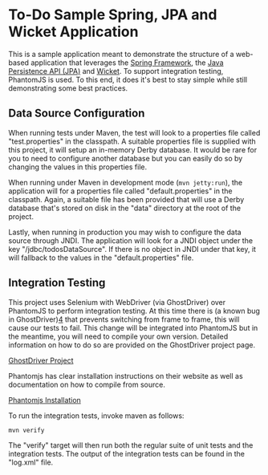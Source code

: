 To-Do Sample Spring, JPA and Wicket Application
===============================================

This is a sample application meant to demonstrate the structure of a
web-based application that leverages the [Spring Framework][1], the
[Java Persistence API (JPA)][2] and [Wicket][3]. To support integration
testing, PhantomJS is used. To this end, it does it's best to stay simple
while still demonstrating some best practices.

## Data Source Configuration

When running tests under Maven, the test will look to a properties
file called "test.properties" in the classpath. A suitable properties
file is supplied with this project, it will setup an in-memory Derby
database. It would be rare for you to need to configure another
database but you can easily do so by changing the values in this
properties file.

When running under Maven in development mode (`mvn jetty:run`), the
application will for a properties file called "default.properties" in
the classpath. Again, a suitable file has been provided that will use
a Derby database that's stored on disk in the "data" directory at the
root of the project.

Lastly, when running in production you may wish to configure the data
source through JNDI. The application will look for a JNDI object under
the key "/jdbc/todosDataSource". If there is no object in JNDI under
that key, it will fallback to the values in the "default.properties"
file.

## Integration Testing

This project uses Selenium with WebDriver (via GhostDriver) over PhantomJS to
perform integration testing. At this time there is (a known bug in GhostDriver)[4]
that prevents switching from frame to frame, this will cause our tests to
fail. This change will be integrated into PhantomJS but in the meantime, you will
need to compile your own version. Detailed information on how to do so are
provided on the GhostDriver project page.

  [GhostDriver Project](https://github.com/detro/ghostdriver)

Phantomjs has clear installation instructions on their website as well as
documentation on how to compile from source.

  [Phantomjs Installation](http://phantomjs.org/download.html)

To run the integration tests, invoke maven as follows:

    mvn verify

The "verify" target will then run both the regular suite of unit tests and the
integration tests. The output of the integration tests can be found in the
"log.xml" file.

[1]: http://www.springframework.org
[2]: http://en.wikipedia.org/wiki/Java_Peristence_API
[3]: http://wicket.apache.org
[4]: https://github.com/detro/ghostdriver/issues/194
